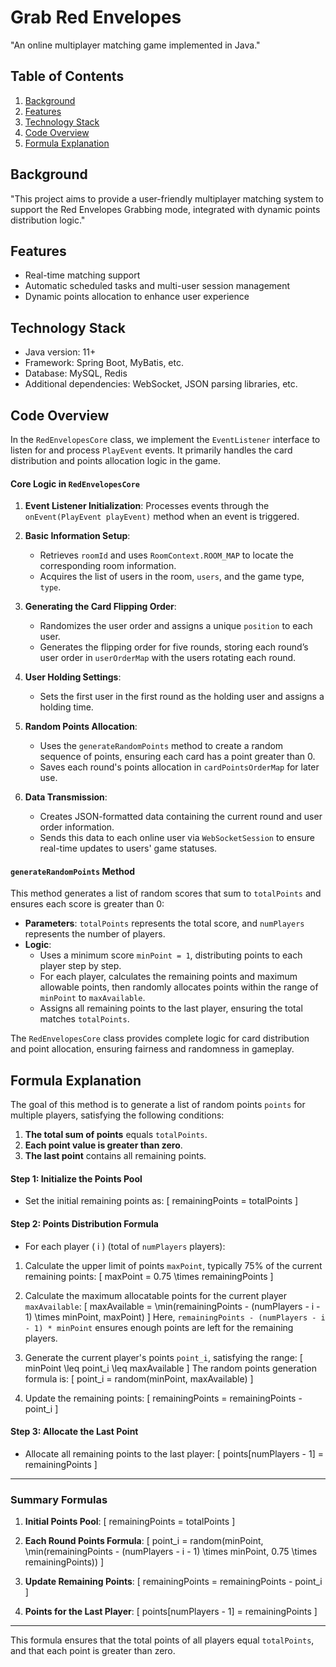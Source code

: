 # Grab Red Envelopes

"An online multiplayer matching game implemented in Java."

## Table of Contents

1. [Background](#background)
2. [Features](#features)
3. [Technology Stack](#technology-stack)
4. [Code Overview](#code-overview)
5. [Formula Explanation](#Formula-Explanation)

## Background

"This project aims to provide a user-friendly multiplayer matching system to support the Red Envelopes Grabbing mode, integrated with dynamic points distribution logic."

## Features

- Real-time matching support
- Automatic scheduled tasks and multi-user session management
- Dynamic points allocation to enhance user experience

## Technology Stack

- Java version: 11+
- Framework: Spring Boot, MyBatis, etc.
- Database: MySQL, Redis
- Additional dependencies: WebSocket, JSON parsing libraries, etc.

## Code Overview

In the `RedEnvelopesCore` class, we implement the `EventListener` interface to listen for and process `PlayEvent` events. It primarily handles the card distribution and points allocation logic in the game.

#### Core Logic in `RedEnvelopesCore`

1. **Event Listener Initialization**: Processes events through the `onEvent(PlayEvent playEvent)` method when an event is triggered.

2. **Basic Information Setup**:
    - Retrieves `roomId` and uses `RoomContext.ROOM_MAP` to locate the corresponding room information.
    - Acquires the list of users in the room, `users`, and the game type, `type`.

3. **Generating the Card Flipping Order**:
    - Randomizes the user order and assigns a unique `position` to each user.
    - Generates the flipping order for five rounds, storing each round’s user order in `userOrderMap` with the users rotating each round.

4. **User Holding Settings**:
    - Sets the first user in the first round as the holding user and assigns a holding time.

5. **Random Points Allocation**:
    - Uses the `generateRandomPoints` method to create a random sequence of points, ensuring each card has a point greater than 0.
    - Saves each round's points allocation in `cardPointsOrderMap` for later use.

6. **Data Transmission**:
    - Creates JSON-formatted data containing the current round and user order information.
    - Sends this data to each online user via `WebSocketSession` to ensure real-time updates to users' game statuses.

#### `generateRandomPoints` Method

This method generates a list of random scores that sum to `totalPoints` and ensures each score is greater than 0:

- **Parameters**: `totalPoints` represents the total score, and `numPlayers` represents the number of players.
- **Logic**:
    - Uses a minimum score `minPoint = 1`, distributing points to each player step by step.
    - For each player, calculates the remaining points and maximum allowable points, then randomly allocates points within the range of `minPoint` to `maxAvailable`.
    - Assigns all remaining points to the last player, ensuring the total matches `totalPoints`.

The `RedEnvelopesCore` class provides complete logic for card distribution and point allocation, ensuring fairness and randomness in gameplay.

## Formula Explanation

The goal of this method is to generate a list of random points `points` for multiple players, satisfying the following conditions:

1. **The total sum of points** equals `totalPoints`.
2. **Each point value is greater than zero**.
3. **The last point** contains all remaining points.

#### Step 1: Initialize the Points Pool

- Set the initial remaining points as:
\[
remainingPoints = totalPoints
\]

#### Step 2: Points Distribution Formula

- For each player \( i \) (total of `numPlayers` players):

1. Calculate the upper limit of points `maxPoint`, typically 75% of the current remaining points:
   \[
   maxPoint = 0.75 \times remainingPoints
   \]

2. Calculate the maximum allocatable points for the current player `maxAvailable`:
   \[
   maxAvailable = \min(remainingPoints - (numPlayers - i - 1) \times minPoint, maxPoint)
   \]
   Here, `remainingPoints - (numPlayers - i - 1) * minPoint` ensures enough points are left for the remaining players.

3. Generate the current player's points `point_i`, satisfying the range:
   \[
   minPoint \leq point_i \leq maxAvailable
   \]
   The random points generation formula is:
   \[
   point_i = random(minPoint, maxAvailable)
   \]

4. Update the remaining points:
   \[
   remainingPoints = remainingPoints - point_i
   \]

#### Step 3: Allocate the Last Point

- Allocate all remaining points to the last player:
\[
points[numPlayers - 1] = remainingPoints
\]

---

### Summary Formulas

1. **Initial Points Pool**:
   \[
   remainingPoints = totalPoints
   \]

2. **Each Round Points Formula**:
   \[
   point_i = random(minPoint, \min(remainingPoints - (numPlayers - i - 1) \times minPoint, 0.75 \times remainingPoints))
   \]

3. **Update Remaining Points**:
   \[
   remainingPoints = remainingPoints - point_i
   \]

4. **Points for the Last Player**:
   \[
   points[numPlayers - 1] = remainingPoints
   \]

---

This formula ensures that the total points of all players equal `totalPoints`, and that each point is greater than zero.